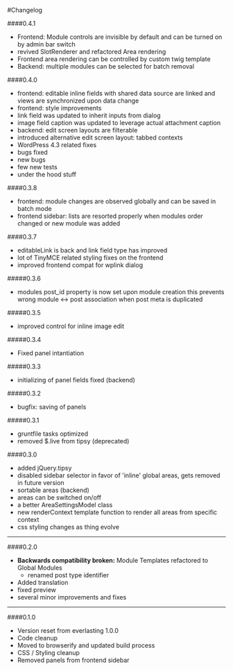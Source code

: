#Changelog

####0.4.1
+ Frontend: Module controls are invisible by default and can be turned on by admin bar switch
+ revived SlotRenderer and refactored Area rendering
+ Frontend area rendering can be controlled by custom twig template
+ Backend: multiple modules can be selected for batch removal

####0.4.0
+ frontend: editable inline fields with shared data source are linked and views are synchronized upon data change
+ frontend: style improvements
+ link field was updated to inherit inputs from dialog
+ image field caption was updated to leverage actual attachment caption
+ backend: edit screen layouts are filterable
+ introduced alternative edit screen layout: tabbed contexts
+ WordPress 4.3 related fixes
+ bugs fixed
+ new bugs 
+ few new tests
+ under the hood stuff

####0.3.8
+ frontend: module changes are observed globally and can be saved in batch mode
+ frontend sidebar: lists are resorted properly when modules order changed or new module was added

####0.3.7
+ editableLink is back and link field type has improved
+ lot of TinyMCE related styling fixes on the frontend
+ improved frontend compat for wplink dialog

#####0.3.6
+ modules post_id property is now set upon module creation
this prevents wrong module <-> post association when post meta is duplicated

#####0.3.5
+ improved control for inline image edit

#####0.3.4
+ Fixed panel intantiation

#####0.3.3
+ initializing of panel fields fixed (backend)

#####0.3.2
+ bugfix: saving of panels

#####0.3.1
+ gruntfile tasks optimized
+ removed $.live from tipsy (deprecated)

####0.3.0
+ added jQuery.tipsy
+ disabled sidebar selector in favor of 'inline' global areas, gets removed in future version
+ sortable areas (backend)
+ areas can be switched on/off
+ a better AreaSettingsModel class
+ new renderContext template function to render all areas from specific context
+ css styling changes as thing evolve

***

####0.2.0
* **Backwards compatibility broken:** Module Templates refactored to Global Modules
	* renamed post type identifier
* Added translation
* fixed preview
* several minor improvements and fixes


***

####0.1.0
* Version reset from everlasting 1.0.0
* Code cleanup
* Moved to browserify and updated build process
* CSS / Styling cleanup
* Removed panels from frontend sidebar